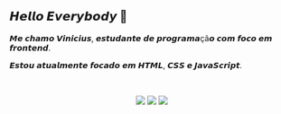 ## 𝙃𝙚𝙡𝙡𝙤 𝙀𝙫𝙚𝙧𝙮𝙗𝙤𝙙𝙮 👾

<p>𝙈𝙚 𝙘𝙝𝙖𝙢𝙤 𝙑𝙞𝙣𝙞𝙘𝙞𝙪𝙨, 𝙚𝙨𝙩𝙪𝙙𝙖𝙣𝙩𝙚 𝙙𝙚 𝙥𝙧𝙤𝙜𝙧𝙖𝙢𝙖çã𝙤 𝙘𝙤𝙢 𝙛𝙤𝙘𝙤 𝙚𝙢 𝙛𝙧𝙤𝙣𝙩𝙚𝙣𝙙.</p>
<p>𝙀𝙨𝙩𝙤𝙪 𝙖𝙩𝙪𝙖𝙡𝙢𝙚𝙣𝙩𝙚 𝙛𝙤𝙘𝙖𝙙𝙤 𝙚𝙢 𝙃𝙏𝙈𝙇, 𝘾𝙎𝙎 𝙚 𝙅𝙖𝙫𝙖𝙎𝙘𝙧𝙞𝙥𝙩.</p>

<!--REDES SOCIAIS-->  
   ##
<BR/>
<div align="center">   
  <a href="https://www.instagram.com/viniciuzy/" target="_blank"><img src="https://img.shields.io/badge/-Instagram-%23E4405F?style=for-the-badge&logo=instagram&logoColor=white" target="_blank"></a>
  <a href="mailto:vss.vinicius@outlook.com"><img src="https://img.shields.io/badge/Microsoft_Outlook-0078D4?style=for-the-badge&logo=microsoft-outlook&logoColor=white"></a>
  <a href="https://www.linkedin.com/in/vinicius-soares-079006180/" target="_blank"><img src="https://img.shields.io/badge/-LinkedIn-%230077B5?style=for-the-badge&logo=linkedin&logoColor=white" target="_blank"></a>  
</div>
